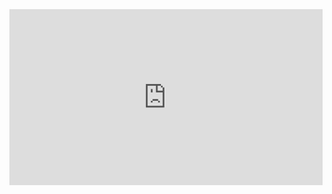<iframe width="560" height="315" src="https://www.youtube.com/embed/-oHzc_DbaGw?si=ljg8AtVrA5f4T264" title="YouTube video player" frameborder="0" allow="accelerometer; autoplay; clipboard-write; encrypted-media; gyroscope; picture-in-picture; web-share" allowfullscreen></iframe>